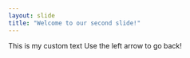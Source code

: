 ```yaml
---
layout: slide
title: "Welcome to our second slide!"
---
```

This is my custom text
Use the left arrow to go back!